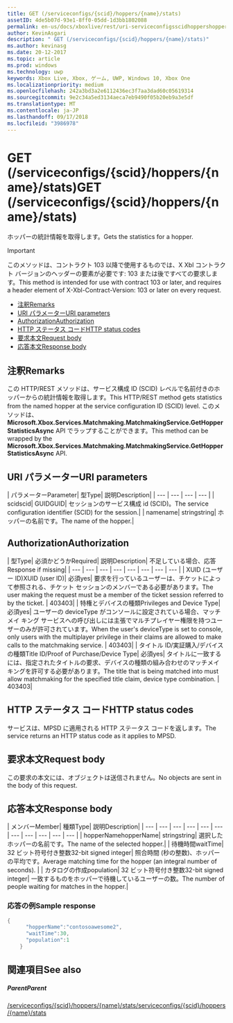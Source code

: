 ```yaml
---
title: GET (/serviceconfigs/{scid}/hoppers/{name}/stats)
assetID: 4de5b07d-93e1-8ff0-05dd-1d3bb1802088
permalink: en-us/docs/xboxlive/rest/uri-serviceconfigsscidhoppershoppernamestatsget.html
author: KevinAsgari
description: " GET (/serviceconfigs/{scid}/hoppers/{name}/stats)"
ms.author: kevinasg
ms.date: 20-12-2017
ms.topic: article
ms.prod: windows
ms.technology: uwp
keywords: Xbox Live, Xbox, ゲーム, UWP, Windows 10, Xbox One
ms.localizationpriority: medium
ms.openlocfilehash: 242a3bd3a2e6112436ec3f7aa3dad60c05619314
ms.sourcegitcommit: 9e2c34a5ed3134aeca7eb9490f05b20eb9a3e5df
ms.translationtype: MT
ms.contentlocale: ja-JP
ms.lasthandoff: 09/17/2018
ms.locfileid: "3986978"
---
```

# <a name="get-serviceconfigsscidhoppersnamestats"></a><span data-ttu-id="c7e1e-104">GET (/serviceconfigs/{scid}/hoppers/{name}/stats)</span><span class="sxs-lookup"><span data-stu-id="c7e1e-104">GET (/serviceconfigs/{scid}/hoppers/{name}/stats)</span></span>

<span data-ttu-id="c7e1e-105">ホッパーの統計情報を取得します。</span><span class="sxs-lookup"><span data-stu-id="c7e1e-105">Gets the statistics for a hopper.</span></span>

> [!IMPORTANT]
> <span data-ttu-id="c7e1e-106">このメソッドは、コントラクト 103 以降で使用するものでは、X Xbl コントラクト バージョンのヘッダーの要素が必要です: 103 または後ですべての要求します。</span><span class="sxs-lookup"><span data-stu-id="c7e1e-106">This method is intended for use with contract 103 or later, and requires a header element of X-Xbl-Contract-Version: 103 or later on every request.</span></span>

  * [<span data-ttu-id="c7e1e-107">注釈</span><span class="sxs-lookup"><span data-stu-id="c7e1e-107">Remarks</span></span>](#ID4ET)
  * [<span data-ttu-id="c7e1e-108">URI パラメーター</span><span class="sxs-lookup"><span data-stu-id="c7e1e-108">URI parameters</span></span>](#ID4E5)
  * [<span data-ttu-id="c7e1e-109">Authorization</span><span class="sxs-lookup"><span data-stu-id="c7e1e-109">Authorization</span></span>](#ID4EJB)
  * [<span data-ttu-id="c7e1e-110">HTTP ステータス コード</span><span class="sxs-lookup"><span data-stu-id="c7e1e-110">HTTP status codes</span></span>](#ID4E3C)
  * [<span data-ttu-id="c7e1e-111">要求本文</span><span class="sxs-lookup"><span data-stu-id="c7e1e-111">Request body</span></span>](#ID4EFD)
  * [<span data-ttu-id="c7e1e-112">応答本文</span><span class="sxs-lookup"><span data-stu-id="c7e1e-112">Response body</span></span>](#ID4EQD)

<a id="ID4ET"></a>


## <a name="remarks"></a><span data-ttu-id="c7e1e-113">注釈</span><span class="sxs-lookup"><span data-stu-id="c7e1e-113">Remarks</span></span>
<span data-ttu-id="c7e1e-114">この HTTP/REST メソッドは、サービス構成 ID (SCID) レベルで名前付きのホッパーからの統計情報を取得します。</span><span class="sxs-lookup"><span data-stu-id="c7e1e-114">This HTTP/REST method gets statistics from the named hopper at the service configuration ID (SCID) level.</span></span> <span data-ttu-id="c7e1e-115">このメソッドは、 **Microsoft.Xbox.Services.Matchmaking.MatchmakingService.GetHopperStatisticsAsync** API でラップすることができます。</span><span class="sxs-lookup"><span data-stu-id="c7e1e-115">This method can be wrapped by the **Microsoft.Xbox.Services.Matchmaking.MatchmakingService.GetHopperStatisticsAsync** API.</span></span>  
<a id="ID4E5"></a>


## <a name="uri-parameters"></a><span data-ttu-id="c7e1e-116">URI パラメーター</span><span class="sxs-lookup"><span data-stu-id="c7e1e-116">URI parameters</span></span>

| <span data-ttu-id="c7e1e-117">パラメーター</span><span class="sxs-lookup"><span data-stu-id="c7e1e-117">Parameter</span></span>| <span data-ttu-id="c7e1e-118">型</span><span class="sxs-lookup"><span data-stu-id="c7e1e-118">Type</span></span>| <span data-ttu-id="c7e1e-119">説明</span><span class="sxs-lookup"><span data-stu-id="c7e1e-119">Description</span></span>|
| --- | --- | --- | --- |
| <span data-ttu-id="c7e1e-120">scid</span><span class="sxs-lookup"><span data-stu-id="c7e1e-120">scid</span></span>| <span data-ttu-id="c7e1e-121">GUID</span><span class="sxs-lookup"><span data-stu-id="c7e1e-121">GUID</span></span>| <span data-ttu-id="c7e1e-122">セッションのサービス構成 id (SCID)。</span><span class="sxs-lookup"><span data-stu-id="c7e1e-122">The service configuration identifier (SCID) for the session.</span></span>|
| <span data-ttu-id="c7e1e-123">name</span><span class="sxs-lookup"><span data-stu-id="c7e1e-123">name</span></span>| <span data-ttu-id="c7e1e-124">string</span><span class="sxs-lookup"><span data-stu-id="c7e1e-124">string</span></span>| <span data-ttu-id="c7e1e-125">ホッパーの名前です。</span><span class="sxs-lookup"><span data-stu-id="c7e1e-125">The name of the hopper.</span></span>|

<a id="ID4EJB"></a>


## <a name="authorization"></a><span data-ttu-id="c7e1e-126">Authorization</span><span class="sxs-lookup"><span data-stu-id="c7e1e-126">Authorization</span></span>

| <span data-ttu-id="c7e1e-127">型</span><span class="sxs-lookup"><span data-stu-id="c7e1e-127">Type</span></span>| <span data-ttu-id="c7e1e-128">必須かどうか</span><span class="sxs-lookup"><span data-stu-id="c7e1e-128">Required</span></span>| <span data-ttu-id="c7e1e-129">説明</span><span class="sxs-lookup"><span data-stu-id="c7e1e-129">Description</span></span>| <span data-ttu-id="c7e1e-130">不足している場合、応答</span><span class="sxs-lookup"><span data-stu-id="c7e1e-130">Response if missing</span></span>|
| --- | --- | --- | --- | --- | --- | --- | --- |
| <span data-ttu-id="c7e1e-131">XUID (ユーザー ID)</span><span class="sxs-lookup"><span data-stu-id="c7e1e-131">XUID (user ID)</span></span>| <span data-ttu-id="c7e1e-132">必須</span><span class="sxs-lookup"><span data-stu-id="c7e1e-132">yes</span></span>| <span data-ttu-id="c7e1e-133">要求を行っているユーザーは、チケットによって参照される、チケット セッションのメンバーである必要があります。</span><span class="sxs-lookup"><span data-stu-id="c7e1e-133">The user making the request must be a member of the ticket session referred to by the ticket.</span></span> | <span data-ttu-id="c7e1e-134">403</span><span class="sxs-lookup"><span data-stu-id="c7e1e-134">403</span></span>|
| <span data-ttu-id="c7e1e-135">特権とデバイスの種類</span><span class="sxs-lookup"><span data-stu-id="c7e1e-135">Privileges and Device Type</span></span>| <span data-ttu-id="c7e1e-136">必須</span><span class="sxs-lookup"><span data-stu-id="c7e1e-136">yes</span></span>| <span data-ttu-id="c7e1e-137">ユーザーの deviceType がコンソールに設定されている場合、マッチメイ キング サービスへの呼び出しには主張でマルチプレイヤー権限を持つユーザーのみが許可されています。</span><span class="sxs-lookup"><span data-stu-id="c7e1e-137">When the user's deviceType is set to console, only users with the multiplayer privilege in their claims are allowed to make calls to the matchmaking service.</span></span> | <span data-ttu-id="c7e1e-138">403</span><span class="sxs-lookup"><span data-stu-id="c7e1e-138">403</span></span>|
| <span data-ttu-id="c7e1e-139">タイトル ID/実証購入/デバイスの種類</span><span class="sxs-lookup"><span data-stu-id="c7e1e-139">Title ID/Proof of Purchase/Device Type</span></span>| <span data-ttu-id="c7e1e-140">必須</span><span class="sxs-lookup"><span data-stu-id="c7e1e-140">yes</span></span>| <span data-ttu-id="c7e1e-141">タイトルに一致するには、指定されたタイトルの要求、デバイスの種類の組み合わせのマッチメイ キングを許可する必要があります。</span><span class="sxs-lookup"><span data-stu-id="c7e1e-141">The title that is being matched into must allow matchmaking for the specified title claim, device type combination.</span></span> | <span data-ttu-id="c7e1e-142">403</span><span class="sxs-lookup"><span data-stu-id="c7e1e-142">403</span></span>|

<a id="ID4E3C"></a>


## <a name="http-status-codes"></a><span data-ttu-id="c7e1e-143">HTTP ステータス コード</span><span class="sxs-lookup"><span data-stu-id="c7e1e-143">HTTP status codes</span></span>
<span data-ttu-id="c7e1e-144">サービスは、MPSD に適用される HTTP ステータス コードを返します。</span><span class="sxs-lookup"><span data-stu-id="c7e1e-144">The service returns an HTTP status code as it applies to MPSD.</span></span>  
<a id="ID4EFD"></a>


## <a name="request-body"></a><span data-ttu-id="c7e1e-145">要求本文</span><span class="sxs-lookup"><span data-stu-id="c7e1e-145">Request body</span></span>

<span data-ttu-id="c7e1e-146">この要求の本文には、オブジェクトは送信されません。</span><span class="sxs-lookup"><span data-stu-id="c7e1e-146">No objects are sent in the body of this request.</span></span>

<a id="ID4EQD"></a>


## <a name="response-body"></a><span data-ttu-id="c7e1e-147">応答本文</span><span class="sxs-lookup"><span data-stu-id="c7e1e-147">Response body</span></span>

| <span data-ttu-id="c7e1e-148">メンバー</span><span class="sxs-lookup"><span data-stu-id="c7e1e-148">Member</span></span>| <span data-ttu-id="c7e1e-149">種類</span><span class="sxs-lookup"><span data-stu-id="c7e1e-149">Type</span></span>| <span data-ttu-id="c7e1e-150">説明</span><span class="sxs-lookup"><span data-stu-id="c7e1e-150">Description</span></span>|
| --- | --- | --- | --- | --- | --- | --- | --- | --- | --- | --- |
| <span data-ttu-id="c7e1e-151">hopperName</span><span class="sxs-lookup"><span data-stu-id="c7e1e-151">hopperName</span></span>| <span data-ttu-id="c7e1e-152">string</span><span class="sxs-lookup"><span data-stu-id="c7e1e-152">string</span></span>| <span data-ttu-id="c7e1e-153">選択したホッパーの名前です。</span><span class="sxs-lookup"><span data-stu-id="c7e1e-153">The name of the selected hopper.</span></span>|
| <span data-ttu-id="c7e1e-154">待機時間</span><span class="sxs-lookup"><span data-stu-id="c7e1e-154">waitTime</span></span>| <span data-ttu-id="c7e1e-155">32 ビット符号付き整数</span><span class="sxs-lookup"><span data-stu-id="c7e1e-155">32-bit signed integer</span></span>| <span data-ttu-id="c7e1e-156">照合時間 (秒の整数)、ホッパーの平均です。</span><span class="sxs-lookup"><span data-stu-id="c7e1e-156">Average matching time for the hopper (an integral number of seconds).</span></span> |
| <span data-ttu-id="c7e1e-157">カタログの作成</span><span class="sxs-lookup"><span data-stu-id="c7e1e-157">population</span></span>| <span data-ttu-id="c7e1e-158">32 ビット符号付き整数</span><span class="sxs-lookup"><span data-stu-id="c7e1e-158">32-bit signed integer</span></span>| <span data-ttu-id="c7e1e-159">一致するものをホッパーで待機しているユーザーの数。</span><span class="sxs-lookup"><span data-stu-id="c7e1e-159">The number of people waiting for matches in the hopper.</span></span>|

<a id="ID4E1D"></a>


### <a name="sample-response"></a><span data-ttu-id="c7e1e-160">応答の例</span><span class="sxs-lookup"><span data-stu-id="c7e1e-160">Sample response</span></span>


```cpp
{
      "hopperName":"contosoawesome2",
      "waitTime":30,
      "population":1
    }


```


<a id="ID4EJE"></a>


## <a name="see-also"></a><span data-ttu-id="c7e1e-161">関連項目</span><span class="sxs-lookup"><span data-stu-id="c7e1e-161">See also</span></span>

<a id="ID4ELE"></a>


##### <a name="parent"></a><span data-ttu-id="c7e1e-162">Parent</span><span class="sxs-lookup"><span data-stu-id="c7e1e-162">Parent</span></span>  

[<span data-ttu-id="c7e1e-163">/serviceconfigs/{scid}/hoppers/{name}/stats</span><span class="sxs-lookup"><span data-stu-id="c7e1e-163">/serviceconfigs/{scid}/hoppers/{name}/stats</span></span>](uri-serviceconfigsscidhoppershoppernamestats.md)
